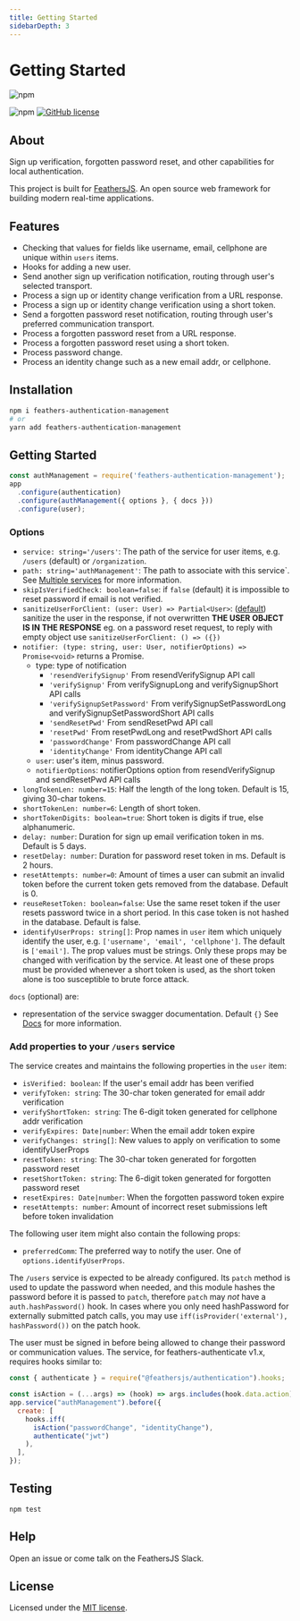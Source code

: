 ```yaml
---
title: Getting Started
sidebarDepth: 3
---
```


# Getting Started

![npm](https://img.shields.io/npm/v/feathers-authentication-management)
<!--![GitHub Workflow Status](https://img.shields.io/github/workflow/status/feathersjs-ecosystem/feathers-authentication-management/Node.js%20CI)-->
![npm](https://img.shields.io/npm/dm/feathers-authentication-management)
[![GitHub license](https://img.shields.io/github/license/feathersjs-ecosystem/feathers-authentication-management)](https://github.com/feathersjs-ecosystem/feathers-authentication-management/blob/master/LICENSE)

## About

Sign up verification, forgotten password reset, and other capabilities for local authentication.

This project is built for [FeathersJS](http://feathersjs.com). An open source web framework for building modern real-time applications.

## Features

- Checking that values for fields like username, email, cellphone are unique within `users` items.
- Hooks for adding a new user.
- Send another sign up verification notification, routing through user's selected transport.
- Process a sign up or identity change verification from a URL response.
- Process a sign up or identity change verification using a short token.
- Send a forgotten password reset notification, routing through user's preferred communication transport.
- Process a forgotten password reset from a URL response.
- Process a forgotten password reset using a short token.
- Process password change.
- Process an identity change such as a new email addr, or cellphone.

## Installation

```bash
npm i feathers-authentication-management
# or
yarn add feathers-authentication-management
```

## Getting Started

```js
const authManagement = require('feathers-authentication-management');
app
  .configure(authentication)
  .configure(authManagement({ options }, { docs }))
  .configure(user);
```

### Options

- `service: string='/users'`: The path of the service for user items, e.g. `/users` (default) or `/organization`.
- `path: string='authManagement'`: The path to associate with this service`.
  See [Multiple services](#multiple-services) for more information.
- `skipIsVerifiedCheck: boolean=false`: if `false` (default) it is impossible to reset password if email is not verified.
- `sanitizeUserForClient: (user: User) => Partial<User>`: ([default](https://github.com/feathers-plus/feathers-authentication-management/blob/master/src/helpers/sanitize-user-for-client.js)) sanitize the user in the response, if not overwritten **THE USER OBJECT IS IN THE RESPONSE** eg. on a password reset request, to reply with empty object use `sanitizeUserForClient: () => ({})`
- `notifier: (type: string, user: User, notifierOptions) => Promise<void>` returns a Promise.
  - type: type of notification
    - `'resendVerifySignup'` From resendVerifySignup API call
    - `'verifySignup'` From verifySignupLong and verifySignupShort API calls
    - `'verifySignupSetPassword'` From verifySignupSetPasswordLong and verifySignupSetPasswordShort API calls
    - `'sendResetPwd'` From sendResetPwd API call
    - `'resetPwd'` From resetPwdLong and resetPwdShort API calls
    - `'passwordChange'` From passwordChange API call
    - `'identityChange'` From identityChange API call
  - `user`: user's item, minus password.
  - `notifierOptions`: notifierOptions option from resendVerifySignup and sendResetPwd API calls
- `longTokenLen: number=15`: Half the length of the long token. Default is 15, giving 30-char tokens.
- `shortTokenLen: number=6`: Length of short token.
- `shortTokenDigits: boolean=true`: Short token is digits if true, else alphanumeric.
- `delay: number`: Duration for sign up email verification token in ms. Default is 5 days.
- `resetDelay: number`: Duration for password reset token in ms. Default is 2 hours.
- `resetAttempts: number=0`: Amount of times a user can submit an invalid token before the current token gets removed from the database. Default is 0.
- `reuseResetToken: boolean=false`: Use the same reset token if the user resets password twice in a short period. In this case token is not hashed in the database. Default is false.
- `identifyUserProps: string[]`: Prop names in `user` item which uniquely identify the user,
  e.g. `['username', 'email', 'cellphone']`.
  The default is `['email']`.
  The prop values must be strings.
  Only these props may be changed with verification by the service.
  At least one of these props must be provided whenever a short token is used,
  as the short token alone is too susceptible to brute force attack.

`docs` (optional) are:

- representation of the service swagger documentation. Default `{}`
  See [Docs](#docs) for more information.


### Add properties to your `/users` service

The service creates and maintains the following properties in the `user` item:

- `isVerified: boolean`: If the user's email addr has been verified
- `verifyToken: string`: The 30-char token generated for email addr verification
- `verifyShortToken: string`: The 6-digit token generated for cellphone addr verification
- `verifyExpires: Date|number`: When the email addr token expire
- `verifyChanges: string[]`: New values to apply on verification to some identifyUserProps
- `resetToken: string`: The 30-char token generated for forgotten password reset
- `resetShortToken: string`: The 6-digit token generated for forgotten password reset
- `resetExpires: Date|number`: When the forgotten password token expire
- `resetAttempts: number`: Amount of incorrect reset submissions left before token invalidation

The following user item might also contain the following props:

- `preferredComm`: The preferred way to notify the user. One of `options.identifyUserProps`.

The `/users` service is expected to be already configured.
Its `patch` method is used to update the password when needed,
and this module hashes the password before it is passed to `patch`,
therefore `patch` may _not_ have a `auth.hashPassword()` hook. In cases where you only need hashPassword for externally submitted patch calls, you may use `iff(isProvider('external'), hashPassword())` on the patch hook.

The user must be signed in before being allowed to change their password or communication values.
The service, for feathers-authenticate v1.x, requires hooks similar to:

```javascript
const { authenticate } = require("@feathersjs/authentication").hooks;

const isAction = (...args) => (hook) => args.includes(hook.data.action);
app.service("authManagement").before({
  create: [
    hooks.iff(
      isAction("passwordChange", "identityChange"),
      authenticate("jwt")
    ),
  ],
});
```

## Testing

`npm test`

## Help

Open an issue or come talk on the FeathersJS Slack.

## License

Licensed under the [MIT license](LICENSE).
